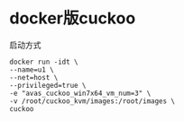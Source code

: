 # docker版cuckoo

启动方式
```
docker run -idt \
--name=u1 \
--net=host \
--privileged=true \
-e "avas_cuckoo_win7x64_vm_num=3" \
-v /root/cuckoo_kvm/images:/root/images \
cuckoo
```